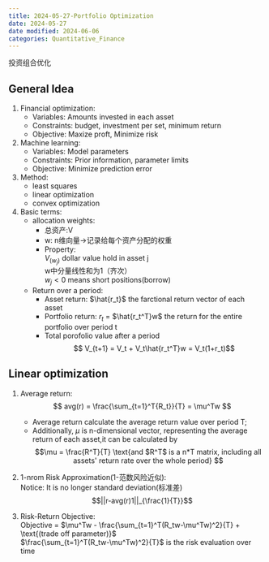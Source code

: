 ```yaml
---
title: 2024-05-27-Portfolio Optimization
date: 2024-05-27
date modified: 2024-06-06
categories: Quantitative_Finance
---
```


投资组合优化

## General Idea

1. Financial optimization:
   - Variables: Amounts invested in each asset 
   - Constraints: budget, investment per set, minimum return 
   - Objective:  Maxize proft, Minimize risk
2. Machine learning:
   - Variables: Model parameters
   - Constraints: Prior information, parameter limits
   - Objective: Minimize prediction error
3. Method:
   - least squares
   - linear optimization
   - convex optimization
4. Basic terms:
   - allocation weights:
     - 总资产:V
     - w: n维向量->记录给每个资产分配的权重
     - Property:  
       $V_(w_j)$ dollar value hold in asset j  
       w中分量线性和为1（齐次）  
       $w_j < 0$ means short positions(borrow)
   - Return over a period:
     - Asset return: $\hat{r_t}$ the farctional return vector of each asset
     - Portfolio return: $r_t$ = $\hat{r_t^T}w$ the return for the entire portfolio over period t
     - Total porofolio value after a period  
       $$ V_{t+1} = V_t + V_t\hat{r_t^T}w = V_t(1+r_t)$$

## Linear optimization

1. Average return:  
   $$ avg(r) = \frac{\sum_{t=1}^T{R_t}}{T} = \mu^Tw $$
   - Average return calculate the average return value over period T;
   - Additionally, $\mu$ is n-dimensional vector, representing the average return of each asset,it can be calculated by $$\mu = \frac{R^T}{T} \text{and $R^T$ is a n*T matrix, including all assets' return rate over the whole period} $$
2. 1-nrom Risk Approximation(1-范数风险近似):  
   Notice: It is no longer standard deviation(标准差)  
   $$||r-avg(r)1||_{\frac{1}{T}}$$

3. Risk-Return Objective:  
   Objective = $\mu^Tw - \frac{\sum_{t=1}^T(R_tw-\mu^Tw)^2}{T} + \text{(trade off parameter)}$  
   $\frac{\sum_{t=1}^T(R_tw-\mu^Tw)^2}{T}$ is the risk evaluation over time
    
   
   
   






























